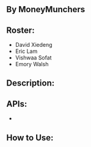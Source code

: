 # 
## By MoneyMunchers

## Roster:
* David Xiedeng
* Eric Lam
* Vishwaa Sofat
* Emory Walsh

## Description:

## APIs:
*

## How to Use:


